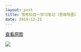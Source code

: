 ```yaml
---
layout: post
title: 驾考科目一学习笔记（思维导图）
date: 2019-12-21
---
```


[查看原图](/figures/p68558456.jpg)

![](/figures/p68558456.jpg)
